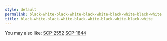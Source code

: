 ```yaml
---
style: default
permalink: black-white-black-white-black-white-black-white-black-white
title: black-white-black-white-black-white-black-white-black-white
---
```

You may also like:
[SCP-2552](http://scp-wiki.net/scp-2552)
[SCP-1844](http://scp-wiki.net/scp-1844)